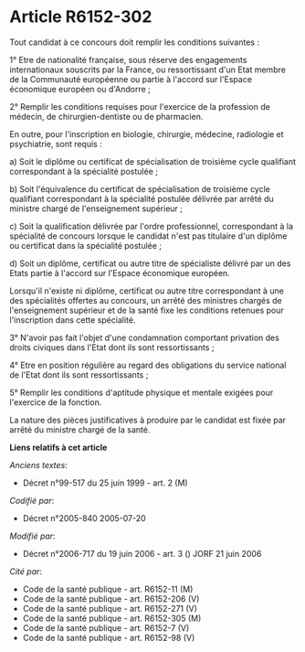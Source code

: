 # Article R6152-302

Tout candidat à ce concours doit remplir les conditions suivantes :

1° Etre de nationalité française, sous réserve des engagements internationaux souscrits par la France, ou ressortissant d'un
Etat membre de la Communauté européenne ou partie à l'accord sur l'Espace économique européen ou d'Andorre ;

2° Remplir les conditions requises pour l'exercice de la profession de médecin, de chirurgien-dentiste ou de pharmacien.

En outre, pour l'inscription en biologie, chirurgie, médecine, radiologie et psychiatrie, sont requis :

a) Soit le diplôme ou certificat de spécialisation de troisième cycle qualifiant correspondant à la spécialité postulée ;

b) Soit l'équivalence du certificat de spécialisation de troisième cycle qualifiant correspondant à la spécialité postulée
délivrée par arrêté du ministre chargé de l'enseignement supérieur ;

c) Soit la qualification délivrée par l'ordre professionnel, correspondant à la spécialité de concours lorsque le candidat
n'est pas titulaire d'un diplôme ou certificat dans la spécialité postulée ;

d) Soit un diplôme, certificat ou autre titre de spécialiste délivré par un des Etats partie à l'accord sur l'Espace
économique européen.

Lorsqu'il n'existe ni diplôme, certificat ou autre titre correspondant à une des spécialités offertes au concours, un arrêté
des ministres chargés de l'enseignement supérieur et de la santé fixe les conditions retenues pour l'inscription dans cette
spécialité.

3° N'avoir pas fait l'objet d'une condamnation comportant privation des droits civiques dans l'Etat dont ils sont
ressortissants ;

4° Etre en position régulière au regard des obligations du service national de l'Etat dont ils sont ressortissants ;

5° Remplir les conditions d'aptitude physique et mentale exigées pour l'exercice de la fonction.

La nature des pièces justificatives à produire par le candidat est fixée par arrêté du ministre chargé de la santé.

**Liens relatifs à cet article**

_Anciens textes_:

  - Décret n°99-517 du 25 juin 1999 - art. 2 (M)

_Codifié par_:

  - Décret n°2005-840 2005-07-20

_Modifié par_:

  - Décret n°2006-717 du 19 juin 2006 - art. 3 () JORF 21 juin 2006

_Cité par_:

  - Code de la santé publique - art. R6152-11 (M)
  - Code de la santé publique - art. R6152-206 (V)
  - Code de la santé publique - art. R6152-271 (V)
  - Code de la santé publique - art. R6152-305 (M)
  - Code de la santé publique - art. R6152-7 (V)
  - Code de la santé publique - art. R6152-98 (V)
